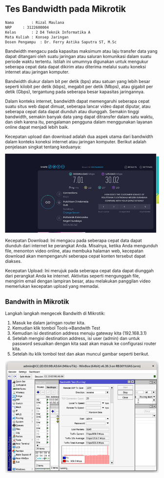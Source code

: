 # Tes Bandwidth pada Mikrotik

    Nama		: Rizal Maulana
    NRP		: 3122600004
    Kelas		: 2 D4 Teknik Informatika A
    Mata Kuliah	: Konsep Jaringan
    Dosen Pengampu	: Dr. Ferry Astika Saputra ST, M.Sc

Bandwidth mengacu pada kapasitas maksimum atau laju transfer data yang dapat ditangani oleh suatu jaringan atau saluran komunikasi dalam suatu periode waktu tertentu. Istilah ini umumnya digunakan untuk mengukur seberapa cepat data dapat dikirim atau diterima melalui suatu koneksi internet atau jaringan komputer.

Bandwidth diukur dalam bit per detik (bps) atau satuan yang lebih besar seperti kilobit per detik (kbps), megabit per detik (Mbps), atau gigabit per detik (Gbps), tergantung pada seberapa besar kapasitas jaringannya.

Dalam konteks internet, bandwidth dapat memengaruhi seberapa cepat suatu situs web dapat dimuat, seberapa lancar video dapat diputar, atau seberapa cepat data dapat diunduh atau diunggah. Semakin tinggi bandwidth, semakin banyak data yang dapat ditransfer dalam satu waktu, dan oleh karena itu, pengalaman pengguna dalam menggunakan layanan online dapat menjadi lebih baik.

Kecepatan upload dan download adalah dua aspek utama dari bandwidth dalam konteks koneksi internet atau jaringan komputer. Berikut adalah penjelasan singkat tentang keduanya:

![gambar](asset/speedtest.png)

Kecepatan Download: Ini mengacu pada seberapa cepat data dapat diunduh dari internet ke perangkat Anda. Misalnya, ketika Anda mengunduh file, menonton video online, atau membuka halaman web, kecepatan download akan mempengaruhi seberapa cepat konten tersebut dapat diakses.

Kecepatan Upload: Ini merujuk pada seberapa cepat data dapat diunggah dari perangkat Anda ke internet. Aktivitas seperti mengunggah file, mengirim email dengan lampiran besar, atau melakukan panggilan video memerlukan kecepatan upload yang memadai.


## Bandwith in Mikrotik

Langkah langkah mengecek Bandwith di Mikrotik:

1. Masuk ke dalam jaringan router kita.
2. Kemudian klik tombol Tools->Bandwith Test
3. Kemudian isi destination address menuju gateway kita (192.168.3.1)
4. Setelah mengisi destination address, isi user (admin) dan untuk password sesuaikan dengan kita saat akan masuk ke configurasi router kita.
5. Setelah itu klik tombol test dan akan muncul gambar seperti berikut.

![gambar](asset/bandwith.png)